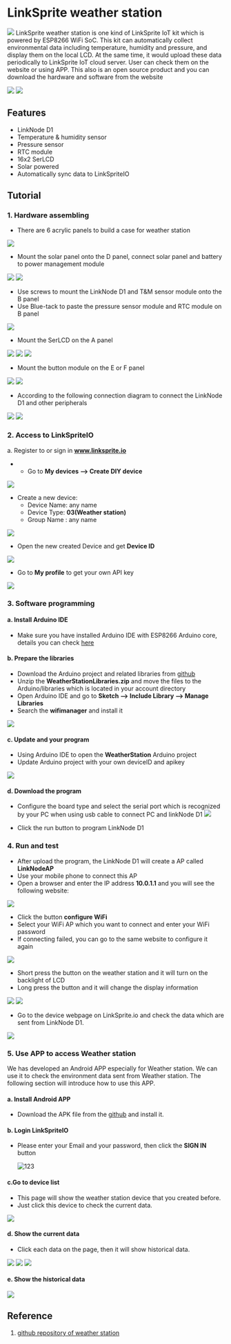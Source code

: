 # LinkSprite weather station
![](images/ws3.jpg)
LinkSprite weather station is one kind of LinkSprite IoT kit which is powered by ESP8266 WiFi SoC. This kit can automatically collect environmental data including temperature, humidity and pressure, and display them on the local LCD. At the same time, it would upload these data periodically to LinkSprite IoT cloud server. User can check them on the website or using APP. This also is an open source product and you can download the hardware and software from the website

![](images/ws.jpg)
![](images/ws2.jpg)

## Features
* LinkNode D1
* Temperature & humidity sensor
* Pressure sensor
* RTC module
* 16x2 SerLCD
* Solar powered
* Automatically sync data to LinkSpriteIO

## Tutorial
### 1. Hardware assembling
* There are 6 acrylic panels to build a case for weather station

![](images/p1.png)



* Mount the solar panel onto the D panel, connect solar panel and battery to power management module

![](images/p2.png)
![](images/p3.png)

* Use screws to mount the LinkNode D1 and T&M sensor module onto the B panel
* Use Blue-tack to paste the pressure sensor module and RTC module on B panel

![](images/p4.png)

* Mount the SerLCD on the A panel

![](images/p6.png)
![](images/p7.png)
![](images/p8.png)

* Mount the button module on the E or F panel

![](images/p9.png)
![](images/p10.png)

* According to the following connection diagram to connect the LinkNode D1 and other peripherals

![](images/connection.png)
![](images/p11.png)

### 2. Access to LinkSpriteIO
a. Register to or sign in **www.linksprite.io**
* - Go to **My devices --> Create DIY device**

![](images/io0.png)

* Create a new device:
    * Device Name: any name
    * Device Type: **03(Weather station)**
    * Group Name : any name

![](images/io1.png)

- Open the new created Device and get **Device ID**

![](images/io3.png)

- Go to **My profile** to get your own API key

![](images/io4.png)

### 3. Software programming
#### a. Install Arduino IDE
* Make sure you have installed Arduino IDE with ESP8266 Arduino core, details you can check [here](http://www.linksprite.com/wiki/index.php5?title=LinkNode_D1)

#### b. Prepare the libraries
* Download the Arduino project and related libraries from [github](https://github.com/YaoQ/weather-station)
* Unzip the **WeatherStationLibraries.zip** and move the files to the Arduino/libraries which is located in your account directory
* Open Arduino IDE and go to **Sketch --> Include Library --> Manage Libraries**
* Search the **wifimanager** and install it

![](images/wifimanager.png)

#### c. Update and your program

* Using Arduino IDE to open the **WeatherStation** Arduino project
* Update Arduino project with your own deviceID and apikey

![](images/src1.png) 
 
#### d. Download the program

* Configure the board type and select the serial port which is recognized by your PC when using usb cable to connect PC and linkNode D1
![](images/src2.png)

* Click the run button to program LinkNode D1

### 4. Run and test
* After upload the program, the LinkNode D1 will create a AP called **LinkNodeAP**
* Use your mobile phone to connect this AP
* Open a browser and enter the IP address **10.0.1.1** and you will see the following website:

![](images/config1.png)

* Click the button **configure WiFi**
* Select your WiFi AP which you want to connect and enter your WiFi password
* If connecting failed, you can go to the same website to configure it again

![](images/lcd1.png)

* Short press the button on the weather station and it will turn on the backlight of LCD
* Long press the button and it will change the display information

![](images/lcd2.png)
![](images/lcd3.png)

* Go to the device webpage on LinkSprite.io and check the data which are sent from LinkNode D1.

![](images/io5.png)

### 5. Use APP to access Weather station
We has developed an Android APP especially for Weather station. We can use it to check the environment data sent from Weather station. The following section will introduce how to use this APP.

#### a. Install Android APP

- Download the APK file from the [github](https://github.com/YaoQ/weather-station/tree/master/APP) and install it.

#### b. Login LinkSpriteIO

- Please enter your Email and your password, then click the **SIGN IN** button

  ![123](images/app1.png)


#### c.Go to device list

- This page will show the weather station device that you created before.
- Just click this device to check the current data.

![](images/app2.png)


#### d. Show the current data

- Click each data on the page, then it will show historical data.

![](images/app3.png) 
![](images/app4.png) 
![](images/app5.png)

#### e. Show the historical data

![](images/app6.png)



## Reference
1. [github repository of weather station](https://github.com/YaoQ/weather-station)



